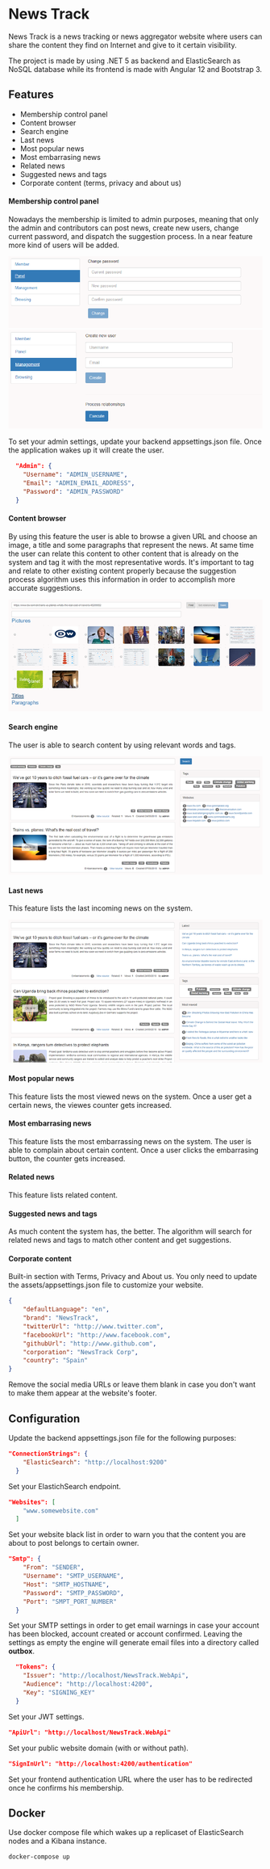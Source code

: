 
# News Track
News Track is a news tracking or news aggregator website where users can share the content they find on Internet and give to it certain visibility.


The project is made by using .NET 5 as backend and ElasticSearch as NoSQL database while its frontend is made with Angular 12 and Bootstrap 3.

## Features
- Membership control panel
- Content browser
- Search engine
- Last news
- Most popular news
- Most embarrasing news
- Related news
- Suggested news and tags
- Corporate content (terms, privacy and about us)

#### Membership control panel
Nowadays the membership is limited to admin purposes, meaning that only the admin and contributors can post news, create new users, change current password, and dispatch the suggestion process. In a near feature more kind of users will be added.

![Membership user panel](doc/membership_panel.png)
![Membership management](doc/membership_panel2.png)

To set your admin settings, update your backend appsettings.json file. Once the application wakes up it will create the user.

```json
  "Admin": {
    "Username": "ADMIN_USERNAME",
    "Email": "ADMIN_EMAIL_ADDRESS",
    "Password": "ADMIN_PASSWORD"
  }
```

#### Content browser
By using this feature the user is able to browse a given URL and choose an image, a title and some paragraphs that represent the news. At same time the user can relate this content to other content that is already on the system and tag it with the most representative words.
It's important to tag and relate to other existing content properly because the suggestion process algorithm uses this information in order to accomplish more accurate suggestions.

![Content browser](doc/browse.png)

#### Search engine
The user is able to search content by using relevant words and tags.

![Search engine](doc/search.png)

#### Last news
This feature lists the last incoming news on the system.

![News list](doc/list.png)

#### Most popular news
This feature lists the most viewed news on the system. Once a user get a certain news, the viewes counter gets increased.

#### Most embarrasing news
This feature lists the most embarrassing news on the system. The user is able to complain about certain content. Once a user clicks the embarrasing button, the counter gets increased.

#### Related news
This feature lists related content.

#### Suggested news and tags
As much content the system has, the better. The algorithm will search for related news and tags to match other content and get suggestions.

#### Corporate content
Built-in section with Terms, Privacy and About us. You only need to update the assets/appsettings.json file to customize your website.

```json
{
    "defaultLanguage": "en",
    "brand": "NewsTrack",
    "twitterUrl": "http://www.twitter.com",
    "facebookUrl": "http://www.facebook.com",
    "githubUrl": "http://www.github.com",
    "corporation": "NewsTrack Corp",
    "country": "Spain"
}
```

Remove the social media URLs or leave them blank in case you don't want to make them appear at the website's footer.


## Configuration
Update the backend appsettings.json file for the following purposes:

```json
"ConnectionStrings": {
    "ElasticSearch": "http://localhost:9200"
  }
```
Set your ElastichSearch endpoint.

```json
"Websites": [
    "www.somewebsite.com"
  ]
```
Set your website black list in order to warn you that the content you are about to post belongs to certain owner.

```json
"Smtp": {
    "From": "SENDER",
    "Username": "SMTP_USERNAME",
    "Host": "SMTP_HOSTNAME",
    "Password": "SMTP_PASSWORD",
    "Port": "SMPT_PORT_NUMBER"
  }
```
Set your SMTP settings in order to get email warnings in case your account has been blocked, account created or account confirmed. Leaving the settings as empty the engine will generate email files into a directory called **outbox**.

```json
  "Tokens": {
    "Issuer": "http://localhost/NewsTrack.WebApi",
    "Audience": "http://localhost:4200",
    "Key": "SIGNING_KEY"
  }
```
Set your JWT settings.

```json
"ApiUrl": "http://localhost/NewsTrack.WebApi"
```
Set your public website domain (with or without path).

```json
"SignInUrl": "http://localhost:4200/authentication"
```
Set your frontend authentication URL where the user has to be redirected once he confirms his membership.

## Docker

Use docker compose file which wakes up a replicaset of ElasticSearch nodes and a Kibana instance.

```
docker-compose up
```
